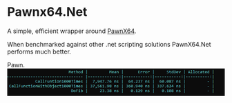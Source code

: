 # Pawnx64.Net

A simple, efficient wrapper around [PawnX64](https://github.com/rybakatchya/Pawn.Net/blob/main/PawnX64.md).


When benchmarked against other .net scripting solutions PawnX64.Net performs much better.

Pawn.
![Alt text](res/pawn_benchmark.png?raw=true "Pawn")